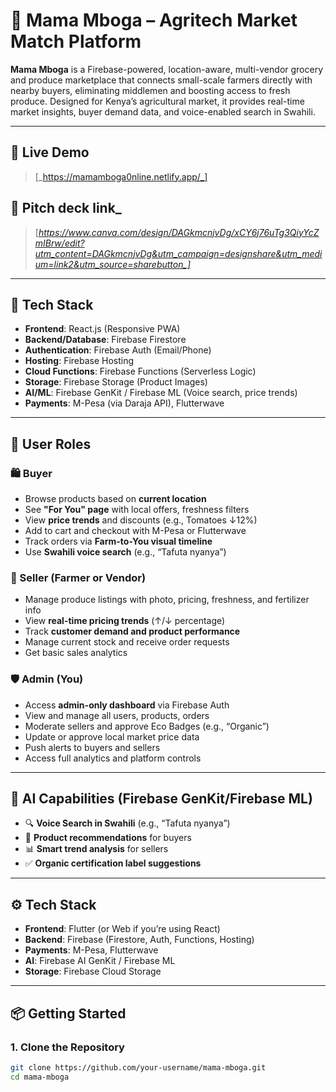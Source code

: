 # 🌾 Mama Mboga – Agritech Market Match Platform

**Mama Mboga** is a Firebase-powered, location-aware, multi-vendor grocery and produce marketplace that connects small-scale farmers directly with nearby buyers, eliminating middlemen and boosting access to fresh produce. Designed for Kenya’s agricultural market, it provides real-time market insights, buyer demand data, and voice-enabled search in Swahili.

---

## 🔗 Live Demo
> [_https://mamamboga0nline.netlify.app/_]

## 🔗 Pitch deck link_
> [_https://www.canva.com/design/DAGkmcnjvDg/xCY6j76uTg3QiyYcZmIBrw/edit?utm_content=DAGkmcnjvDg&utm_campaign=designshare&utm_medium=link2&utm_source=sharebutton_]_
---

## 🚀 Tech Stack

- **Frontend**: React.js (Responsive PWA)
- **Backend/Database**: Firebase Firestore
- **Authentication**: Firebase Auth (Email/Phone)
- **Hosting**: Firebase Hosting
- **Cloud Functions**: Firebase Functions (Serverless Logic)
- **Storage**: Firebase Storage (Product Images)
- **AI/ML**: Firebase GenKit / Firebase ML (Voice search, price trends)
- **Payments**: M-Pesa (via Daraja API), Flutterwave

---

## 👤 User Roles

### 🛍️ Buyer
- Browse products based on **current location**
- See **"For You" page** with local offers, freshness filters
- View **price trends** and discounts (e.g., Tomatoes ↓12%)
- Add to cart and checkout with M-Pesa or Flutterwave
- Track orders via **Farm-to-You visual timeline**
- Use **Swahili voice search** (e.g., “Tafuta nyanya”)

### 🌽 Seller (Farmer or Vendor)
- Manage produce listings with photo, pricing, freshness, and fertilizer info
- View **real-time pricing trends** (↑/↓ percentage)
- Track **customer demand and product performance**
- Manage current stock and receive order requests
- Get basic sales analytics

### 🛡️ Admin (You)
- Access **admin-only dashboard** via Firebase Auth
- View and manage all users, products, orders
- Moderate sellers and approve Eco Badges (e.g., “Organic”)
- Update or approve local market price data
- Push alerts to buyers and sellers
- Access full analytics and platform controls

---

## 🧠 AI Capabilities (Firebase GenKit/Firebase ML)

- 🔍 **Voice Search in Swahili** (e.g., “Tafuta nyanya”)
- 🧾 **Product recommendations** for buyers
- 📊 **Smart trend analysis** for sellers
- ✅ **Organic certification label suggestions**

---

## ⚙️ Tech Stack

- **Frontend**: Flutter (or Web if you’re using React)
- **Backend**: Firebase (Firestore, Auth, Functions, Hosting)
- **Payments**: M-Pesa, Flutterwave
- **AI**: Firebase AI GenKit / Firebase ML
- **Storage**: Firebase Cloud Storage

---

## 📦 Getting Started

### 1. Clone the Repository

```bash
git clone https://github.com/your-username/mama-mboga.git
cd mama-mboga

